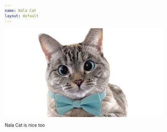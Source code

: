 ```yaml
---
name: Nala Cat
layout: default
---
```


![Picture of Nala Cat](/assets/nala_cat.jpg)

Nala Cat is nice too
